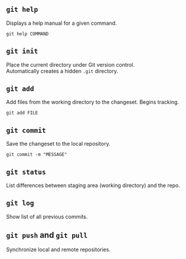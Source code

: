 ## `git help`
Displays a help manual for a given command.
```git
git help COMMAND

```

## `git init`
Place the current directory under Git version control. <br>
Automatically creates a hidden `.git` directory.

## `git add`
Add files from the working directory to the changeset. Begins tracking.
```git
git add FILE

```

## `git commit`
Save the changeset to the local repository.
```git
git commit -m "MESSAGE"

```

## `git status`
List differences between staging area (working directory) and the repo. 

## `git log`
Show list of all previous commits. 

## `git push` and `git pull`
Synchronize local and remote repositories.

